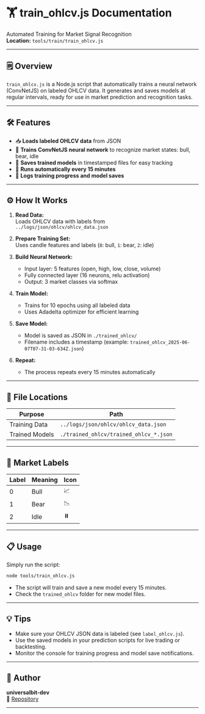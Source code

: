 # 🏋️ train_ohlcv.js Documentation

Automated Training for Market Signal Recognition  
**Location:** `tools/train/train_ohlcv.js`

---

## 🗒️ Overview

`train_ohlcv.js` is a Node.js script that automatically trains a neural network (ConvNetJS) on labeled OHLCV data. It generates and saves models at regular intervals, ready for use in market prediction and recognition tasks.

---

## 🛠️ Features

- 📥 **Loads labeled OHLCV data** from JSON
- 🧠 **Trains ConvNetJS neural network** to recognize market states: bull, bear, idle
- 💾 **Saves trained models** in timestamped files for easy tracking
- 🔄 **Runs automatically every 15 minutes**
- 📝 **Logs training progress and model saves**

---

## ⚙️ How It Works

1. **Read Data:**  
   Loads OHLCV data with labels from `../logs/json/ohlcv/ohlcv_data.json`

2. **Prepare Training Set:**  
   Uses candle features and labels (`0`: bull, `1`: bear, `2`: idle)

3. **Build Neural Network:**  
   - Input layer: 5 features (open, high, low, close, volume)
   - Fully connected layer (16 neurons, relu activation)
   - Output: 3 market classes via softmax

4. **Train Model:**  
   - Trains for 10 epochs using all labeled data  
   - Uses Adadelta optimizer for efficient learning

5. **Save Model:**  
   - Model is saved as JSON in `./trained_ohlcv/`  
   - Filename includes a timestamp (example: `trained_ohlcv_2025-06-07T07-31-03-634Z.json`)

6. **Repeat:**  
   - The process repeats every 15 minutes automatically

---

## 📁 File Locations

| Purpose          | Path                                         |
|------------------|----------------------------------------------|
| Training Data    | `../logs/json/ohlcv/ohlcv_data.json`         |
| Trained Models   | `./trained_ohlcv/trained_ohlcv_*.json`       |

---

## 🚦 Market Labels

| Label | Meaning      | Icon  |
|-------|--------------|-------|
| 0     | Bull         | 📈    |
| 1     | Bear         | 📉    |
| 2     | Idle         | ⏸️    |

---

## 📋 Usage

Simply run the script:

```bash
node tools/train_ohlcv.js
```

- The script will train and save a new model every 15 minutes.
- Check the `trained_ohlcv` folder for new model files.

---

## 💡 Tips

- Make sure your OHLCV JSON data is labeled (see `label_ohlcv.js`).
- Use the saved models in your prediction scripts for live trading or backtesting.
- Monitor the console for training progress and model save notifications.

---

## 👤 Author

**universalbit-dev**  
🔗 [Repository](https://github.com/universalbit-dev/gekko-m4-globular-cluster)

---
